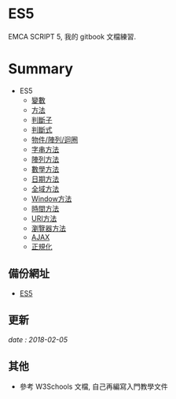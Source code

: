 # ES5

EMCA SCRIPT 5,
我的 gitbook 文檔練習.

# Summary

* ES5
  * [變數](es5.variable.md)
  * [方法](es5.function.md)
  * [判斷子](es5.condition.md)
  * [判斷式](es5.compare.md)
  * [物件/陣列/迴圈](es5.object.md)
  * [字串方法](es5.string.md)
  * [陣列方法](es5.array.md)
  * [數學方法](es5.math.md)
  * [日期方法](es5.date.md)
  * [全域方法](es5.global.md)
  * [Window方法](es5.alert.md)
  * [時間方法](es5.time.md)
  * [URI方法](es5.location.md)
  * [瀏覽器方法](es5.navigator.md)
  * [AJAX](es5.ajax.md)
  * [正規化](es5.regex.md)

## 備份網址

  * [ES5](https://gitbook.fu-ming.tw/es5/_book/index.html)

## 更新 

*date : 2018-02-05*

## 其他

* 參考 W3Schools 文檔, 自己再編寫入門教學文件